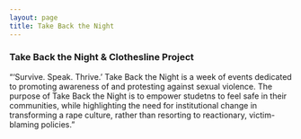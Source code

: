 ```yaml
---
layout: page
title: Take Back the Night
---
```


### Take Back the Night & Clothesline Project

“‘Survive. Speak. Thrive.’ Take Back the Night is a week of events dedicated to promoting awareness 
of and protesting against sexual violence. The purpose of Take Back the Night is to empower studetns 
to feel safe in their communities, while highlighting the need for institutional change in transforming a rape culture, 
rather than resorting to reactionary, victim-blaming policies.”
